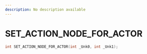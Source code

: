 ```yaml
---
description: No description available 
---
```


# SET_ACTION_NODE_FOR_ACTOR

```cpp
int SET_ACTION_NODE_FOR_ACTOR(int _Unk0, int _Unk1);
```